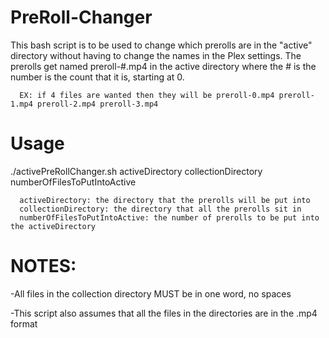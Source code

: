 # PreRoll-Changer
This bash script is to be used to change which prerolls are in the "active" directory without having to change the names in the Plex settings. The prerolls get named preroll-#.mp4 in the active directory where the # is the number is the count that it is, starting at 0. 

      EX: if 4 files are wanted then they will be preroll-0.mp4 preroll-1.mp4 preroll-2.mp4 preroll-3.mp4

# Usage
  ./activePreRollChanger.sh activeDirectory collectionDirectory numberOfFilesToPutIntoActive
  
      activeDirectory: the directory that the prerolls will be put into
      collectionDirectory: the directory that all the prerolls sit in
      numberOfFilesToPutIntoActive: the number of prerolls to be put into the activeDirectory
  
# NOTES:
  -All files in the collection directory MUST be in one word, no spaces
  
  -This script also assumes that all the files in the directories are in the .mp4 format
